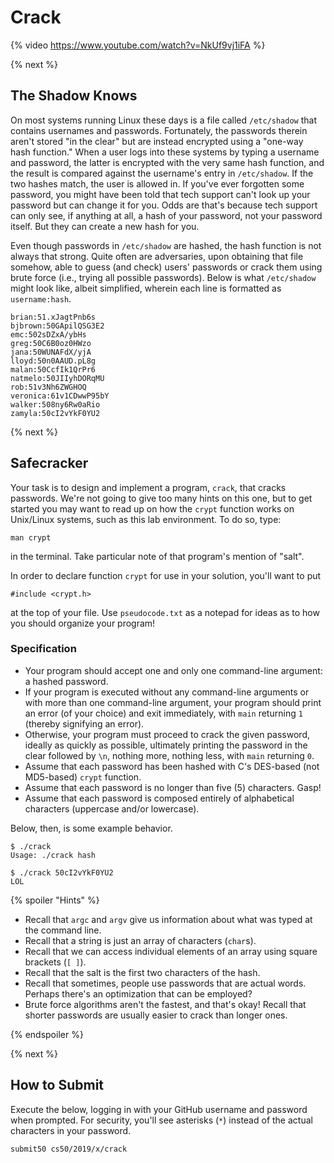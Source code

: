 # Crack

{% video https://www.youtube.com/watch?v=NkUf9vj1iFA %}

{% next %}

## The Shadow Knows

On most systems running Linux these days is a file called `/etc/shadow` that contains usernames and passwords. Fortunately, the passwords therein aren't stored "in the clear" but are instead encrypted using a "one-way hash function." When a user logs into these systems by typing a username and password, the latter is encrypted with the very same hash function, and the result is compared against the username's entry in `/etc/shadow`. If the two hashes match, the user is allowed in. If you've ever forgotten some password, you might have been told that tech support can't look up your password but can change it for you. Odds are that's because tech support can only see, if anything at all, a hash of your password, not your password itself. But they can create a new hash for you.

Even though passwords in `/etc/shadow` are hashed, the hash function is not always that strong. Quite often are adversaries, upon obtaining that file somehow, able to guess (and check) users' passwords or crack them using brute force (i.e., trying all possible passwords). Below is what `/etc/shadow` might look like, albeit simplified, wherein each line is formatted as `username:hash`.

```
brian:51.xJagtPnb6s
bjbrown:50GApilQSG3E2
emc:502sDZxA/ybHs
greg:50C6B0oz0HWzo
jana:50WUNAFdX/yjA
lloyd:50n0AAUD.pL8g
malan:50CcfIk1QrPr6
natmelo:50JIIyhDORqMU
rob:51v3Nh6ZWGHOQ
veronica:61v1CDwwP95bY
walker:508ny6Rw0aRio
zamyla:50cI2vYkF0YU2
```

{% next %}

## Safecracker

Your task is to design and implement a program, `crack`, that cracks passwords. We're not going to give too many hints on this one, but to get started you may want to read up on how the `crypt` function works on Unix/Linux systems, such as this lab environment. To do so, type:

```
man crypt
```

in the terminal. Take particular note of that program's mention of "salt". 

In order to declare function `crypt` for use in your solution, you'll want to put

```
#include <crypt.h>
```

at the top of your file. Use `pseudocode.txt` as a notepad for ideas as to how you should organize your program!

### Specification

* Your program should accept one and only one command-line argument: a hashed password.
* If your program is executed without any command-line arguments or with more than one command-line argument, your program should print an error (of your choice) and exit immediately, with `main` returning `1` (thereby signifying an error).
* Otherwise, your program must proceed to crack the given password, ideally as quickly as possible, ultimately printing the password in the clear followed by `\n`, nothing more, nothing less, with `main` returning `0`.
* Assume that each password has been hashed with C's DES-based (not MD5-based) `crypt` function.
* Assume that each password is no longer than five (5) characters. Gasp!
* Assume that each password is composed entirely of alphabetical characters (uppercase and/or lowercase).

Below, then, is some example behavior.

```
$ ./crack
Usage: ./crack hash
```

```
$ ./crack 50cI2vYkF0YU2
LOL
```

{% spoiler "Hints" %}

* Recall that `argc` and `argv` give us information about what was typed at the command line.
* Recall that a string is just an array of characters (`char`s).
* Recall that we can access individual elements of an array using square brackets (`[ ]`).
* Recall that the salt is the first two characters of the hash.
* Recall that sometimes, people use passwords that are actual words. Perhaps there's an optimization that can be employed?
* Brute force algorithms aren't the fastest, and that's okay! Recall that shorter passwords are usually easier to crack than longer ones.

{% endspoiler %}

{% next %}

## How to Submit

Execute the below, logging in with your GitHub username and password when prompted. For security, you'll see asterisks (`*`) instead of the actual characters in your password.

```
submit50 cs50/2019/x/crack
```
